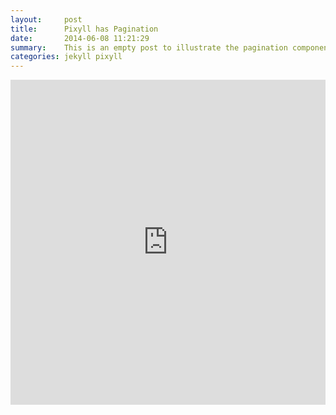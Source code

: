 ```yaml
---
layout:     post
title:      Pixyll has Pagination
date:       2014-06-08 11:21:29
summary:    This is an empty post to illustrate the pagination component with Pixyll.
categories: jekyll pixyll
---
```


<iframe width="100%" height="520" frameborder="0" src="https://carlocorsato.cartodb.com/viz/e07e00ee-32fb-11e6-9b65-0e3ff518bd15/embed_map" allowfullscreen webkitallowfullscreen mozallowfullscreen oallowfullscreen msallowfullscreen></iframe>
